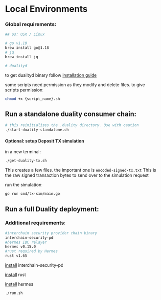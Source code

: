# Local Environments

### Global requirements:
```bash
## os: OSX / Linux

# go v1.18
brew install go@1.18
# jq
brew install jq
```
``` bash
# dualityd
```
to get dualityd binary follow [installation guide](https://github.com/duality-labs/duality/blob/main/readme.md)

some scripts need permission as they modify and delete files.
to give scripts permission:

```bash
chmod +x {script_name}.sh
```

## Run a standalone duality consumer chain:
 ```bash
# this reinitializes the .duality directory. Use with caution
./start-duality-standalone.sh
```

#### Optional: setup Deposit TX simulation

in a new terminal:

 ```bash
./get-duality-tx.sh
```

This creates a few files. the important one is `encoded-signed-tx.txt`
This is the raw signed transaction bytes to send over to the simulation request

run the simulation:

```bash
go run cmd/tx-sim/main.go
```
## Run a full Duality deployment:
### Additional requirements:
```bash
#interchain security provider chain binary
interchain-security-pd
#hermes IBC relayer
hermes v0.15.0
#rust required by Hermes
rust v1.65
```
[install](https://github.com/cosmos/interchain-security/blob/main/README.md) interchain-security-pd 

[install](https://www.rust-lang.org/tools/install) rust 

[install](https://hermes.informal.systems/quick-start/installation.html) hermes 

 ```bash
./run.sh
```
